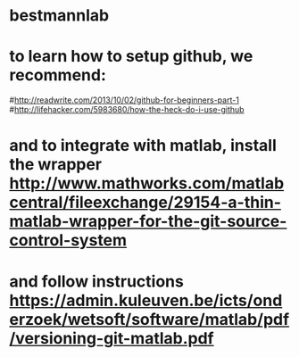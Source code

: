 # bestmannlab

# to learn how to setup github, we recommend:

#http://readwrite.com/2013/10/02/github-for-beginners-part-1
#http://lifehacker.com/5983680/how-the-heck-do-i-use-github

# and to integrate with matlab, install the wrapper http://www.mathworks.com/matlabcentral/fileexchange/29154-a-thin-matlab-wrapper-for-the-git-source-control-system
# and follow instructions https://admin.kuleuven.be/icts/onderzoek/wetsoft/software/matlab/pdf/versioning-git-matlab.pdf
